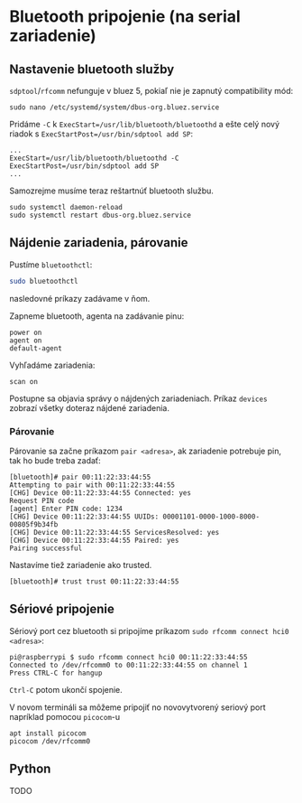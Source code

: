 Bluetooth pripojenie (na serial zariadenie)
===========================================


Nastavenie bluetooth služby
---------------------------

`sdptool`/`rfcomm` nefunguje v bluez 5, pokiaľ nie je zapnutý compatibility mód:

```
sudo nano /etc/systemd/system/dbus-org.bluez.service
```

Pridáme `-C` k `ExecStart=/usr/lib/bluetooth/bluetoothd` a ešte celý nový riadok
s `ExecStartPost=/usr/bin/sdptool add SP`:

```
...
ExecStart=/usr/lib/bluetooth/bluetoothd -C
ExecStartPost=/usr/bin/sdptool add SP
...
```

Samozrejme musíme teraz reštartnúť bluetooth službu.

```
sudo systemctl daemon-reload
sudo systemctl restart dbus-org.bluez.service
```

Nájdenie zariadenia, párovanie
------------------------------

Pustíme `bluetoothctl`:

```sh
sudo bluetoothctl
```

nasledovné príkazy zadávame v ňom.

Zapneme bluetooth, agenta na zadávanie pinu:

```
power on
agent on
default-agent
```

Vyhľadáme zariadenia:

```
scan on
```

Postupne sa objavia správy o nájdených zariadeniach.
Príkaz `devices` zobrazí všetky doteraz nájdené zariadenia.

### Párovanie

Párovanie sa začne príkazom `pair <adresa>`, ak zariadenie potrebuje pin, tak ho bude treba zadať:

```
[bluetooth]# pair 00:11:22:33:44:55
Attempting to pair with 00:11:22:33:44:55
[CHG] Device 00:11:22:33:44:55 Connected: yes
Request PIN code
[agent] Enter PIN code: 1234
[CHG] Device 00:11:22:33:44:55 UUIDs: 00001101-0000-1000-8000-00805f9b34fb
[CHG] Device 00:11:22:33:44:55 ServicesResolved: yes
[CHG] Device 00:11:22:33:44:55 Paired: yes
Pairing successful
```

Nastavíme tiež zariadenie ako trusted.

```
[bluetooth]# trust trust 00:11:22:33:44:55
```

Sériové pripojenie
------------------

Sériový port cez bluetooth si pripojíme príkazom `sudo rfcomm connect hci0 <adresa>`:

```
pi@raspberrypi $ sudo rfcomm connect hci0 00:11:22:33:44:55
Connected to /dev/rfcomm0 to 00:11:22:33:44:55 on channel 1
Press CTRL-C for hangup
```

`Ctrl-C` potom ukončí spojenie.

V novom termináli sa môžeme pripojiť no novovytvorený seriový port
napríklad pomocou `picocom`-u

```
apt install picocom
picocom /dev/rfcomm0
```

Python
------

TODO
